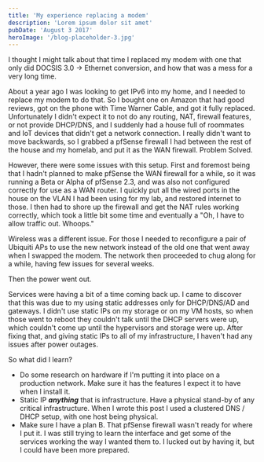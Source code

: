 ```yaml
---
title: 'My experience replacing a modem'
description: 'Lorem ipsum dolor sit amet'
pubDate: 'August 3 2017'
heroImage: '/blog-placeholder-3.jpg'
---
```


I thought I might talk about that time I replaced my modem with one that only did DOCSIS 3.0 -> Ethernet conversion, and how that was a mess for a very long time.

About a year ago I was looking to get IPv6 into my home, and I needed to replace my modem to do that. So I bought one on Amazon that had good reviews, got on the phone with Time Warner Cable, and got it fully replaced. Unfortunately I didn't expect it to not do any routing, NAT, firewall features, or not provide DHCP/DNS, and I suddenly had a house full of roommates and IoT devices that didn't get a network connection. I really didn't want to move backwards, so I grabbed a pfSense firewall I had between the rest of the house and my homelab, and put it as the WAN firewall. Problem Solved.

However, there were some issues with this setup. First and foremost being that I hadn't planned to make pfSense the WAN firewall for a while, so it was running a Beta or Alpha of pfSense 2.3, and was also not configured correctly for use as a WAN router. I quickly put all the wired ports in the house on the VLAN I had been using for my lab, and restored internet to those. I then had to shore up the firewall and get the NAT rules working correctly, which took a little bit some time and eventually a "Oh, I have to allow traffic out. Whoops."

Wireless was a different issue. For those I needed to reconfigure a pair of Ubiquiti APs to use the new network instead of the old one that went away when I swapped the modem. The network then proceeded to chug along for a while, having few issues for several weeks.

Then the power went out.

Services were having a bit of a time coming back up. I came to discover that this was due to my using static addresses only for DHCP/DNS/AD and gateways. I didn't use static IPs on my storage or on my VM hosts, so when those went to reboot they couldn't talk until the DHCP servers were up, which couldn't come up until the hypervisors and storage were up. After fixing that, and giving static IPs to all of my infrastructure, I haven't had any issues after power outages.

So what did I learn?

* Do some research on hardware if I'm putting it into place on a production network. Make sure it has the features I expect it to have when I install it.
* Static IP _**anything**_ that is infrastructure. Have a physical stand-by of any critical infrastructure. When I wrote this post I used a clustered DNS / DHCP setup, with one host being physical.
* Make sure I have a plan B. That pfSense firewall wasn't ready for where I put it. I was still trying to learn the interface and get some of the services working the way I wanted them to. I lucked out by having it, but I could have been more prepared.
